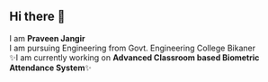 ## Hi there 👋

I am <b>Praveen Jangir</b><br>
I am pursuing Engineering from Govt. Engineering College Bikaner <br>
✨I am currently working on <b>Advanced Classroom based Biometric Attendance System</b>✨
<!--
**parveen-jangir/parveen-jangir** is a ✨ _special_ ✨ repository because its `README.md` (this file) appears on your GitHub profile.

Here are some ideas to get you started:

- 🔭 I’m currently working on ...
- 🌱 I’m currently learning ...
- 👯 I’m looking to collaborate on ...
- 🤔 I’m looking for help with ...
- 💬 Ask me about ...
- 📫 How to reach me: ...
- 😄 Pronouns: ...
- ⚡ Fun fact: ...
-->
